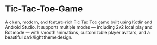 # Tic-Tac-Toe-Game
A clean, modern, and feature-rich Tic Tac Toe game built using Kotlin and Android Studio. It supports multiple modes — including 2v2 local play and Bot mode — with smooth animations, customizable player avatars, and a beautiful dark/light theme design.
